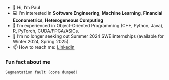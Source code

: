 - 👋 Hi, I’m Paul
- 💻 I’m interested in **Software Engineering**, **Machine Learning**, **Financial Econometrics**, **Heterogeneous Computing**
- 📖 I’m experienced in Object-Oriented Programming (C++, Python, Java), R, PyTorch, CUDA/FPGA/ASICs.
- 👀 I’m no longer seeking out Summer 2024 SWE internships (available for Winter 2024, Spring 2025).
- 📫 How to reach me: [LinkedIn](https://www.linkedin.com/in/paul-serafimescu/)

### Fun fact about me
```c
Segmentation fault (core dumped)
```
